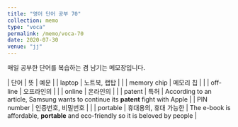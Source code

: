 ```yaml
---
title: "영어 단어 공부 70"
collection: memo
type: "voca"
permalink: /memo/voca-70
date: 2020-07-30
venue: "jj"
---
```


매일 공부한 단어를 복습하는 겸 남기는 메모장입니다.

| 단어 | 뜻 | 예문 |
| laptop | 노트북, 랩탑 |  |
| memory chip | 메모리 칩 |  |
| off-line | 오프라인의 |  |
| online | 온라인의 |  |
| patent | 특허 | According to an article, Samsung wants to continue its **patent** fight with Apple |
| PIN number | 인증번호, 비밀번호 |  |
| portable | 휴대용의, 휴대 가능한 | The e-book is affordable, **portable** and eco-friendly so it is beloved by people |
























